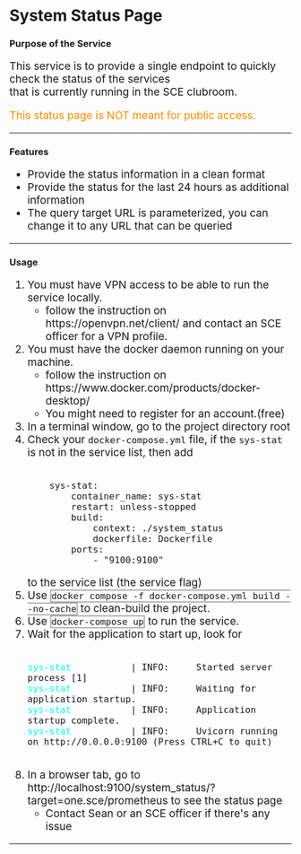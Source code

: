 <h1>System Status Page</h1>
<h3>Purpose of the Service</h3>
<p style="font-size: 19px;">This service is to provide a single endpoint to quickly check the status of the services<br>
that is currently running in the SCE clubroom.</p>
<p style="font-size: 19px; color: darkorange;">This status page is NOT meant for public access.</p>
<hr>
<h3>Features</h3>
<ul style="font-size: 19px;">
    <li>Provide the status information in a clean format</li>
    <li>Provide the status for the last 24 hours as additional information</li>
    <li>The query target URL is parameterized, you can change it to any URL that can be queried</li>
</ul>
<hr>
<h3>Usage</h3>
<ol style="font-size: 19px;">
    <li>You must have VPN access to be able to run the service locally.
        <ul> <li>follow the instruction on <a>https://openvpn.net/client/</a> and contact an SCE officer for a VPN profile.</li>
        </ul>
    </li>
    <li>You must have the docker daemon running on your machine.
        <ul>
            <li>follow the instruction on <a>https://www.docker.com/products/docker-desktop/</a></li>
            <li>You might need to register for an account.(free)</li>
        </ul>
    </li>
    <li>In a terminal window, go to the project directory root</li>
    <li>Check your <code>docker-compose.yml</code> file, if the <code>sys-stat</code> is not in the service list, then
    add <pre><code> 
    sys-stat:
        container_name: sys-stat
        restart: unless-stopped
        build:
            context: ./system_status
            dockerfile: Dockerfile
        ports:
            - "9100:9100"</code></pre> to the service list (the service flag)</li>
    <li>Use <code style="border: 2px solid darkgray; background-color: transparent">docker compose -f docker-compose.yml build --no-cache</code> to clean-build the project.
    </li>
    <li>Use <code style="border: 2px solid darkgray; background-color: transparent">docker-compose up</code>
         to run the service.
    </li>
    <li>Wait for the application to start up, look for 
        <pre><code>
<span style="color: aqua;">sys-stat</span>           | INFO:     Started server process [1]
<span style="color: aqua;">sys-stat</span>           | INFO:     Waiting for application startup.
<span style="color: aqua;">sys-stat</span>           | INFO:     Application startup complete.                                                                           
<span style="color: aqua;">sys-stat</span>           | INFO:     Uvicorn running on http://0.0.0.0:9100 (Press CTRL+C to quit)
        </code></pre>
    </li>
<li>In a browser tab, go to <a>http://localhost:9100/system_status/?target=one.sce/prometheus</a> to see the status page
        <ul>
            <li>Contact Sean or an SCE officer if there's any issue</li>
        </ul>
    </li>
</ol>
<hr>
